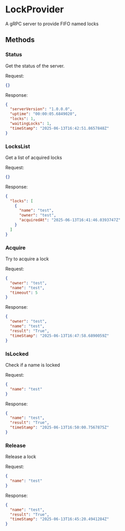 # LockProvider
A gRPC server to provide FIFO named locks

## Methods
### Status
Get the status of the server.

Request:
```json
{}
```

Response:
```json
{
  "serverVersion": "1.0.0.0",
  "uptime": "00:00:05.6849020",
  "locks": 1,
  "waitingLocks": 1,
  "timeStamp": "2025-06-13T16:42:51.8657848Z"
}
```
### LocksList
Get a list of acquired locks

Request:
```json
{}
```

Response:
```json
{
  "locks": [
	{
      "name": "test",
      "owner": "test",
      "acquiredAt": "2025-06-13T16:41:46.0393747Z"
    }
  ]
}
```
### Acquire
Try to acquire a lock

Request:
```json
{
  "owner": "test",
  "name": "test",
  "timeout": 5
}
```

Response:
```json
{
  "owner": "test",
  "name": "test",
  "result": "True",
  "timeStamp": "2025-06-13T16:47:58.6890059Z"
}
```

### IsLocked
Check if a name is locked

Request:
```json
{
  "name": "test"
}
```

Response:
```json
{
  "name": "test",
  "result": "True",
  "timeStamp": "2025-06-13T16:50:00.7567875Z"
}
```

### Release
Release a lock

Request:
```json
{
  "name": "test"
}
```

Response:
```json
{
  "name": "test",
  "result": "True",
  "timeStamp": "2025-06-13T16:45:20.4941284Z"
}
```
